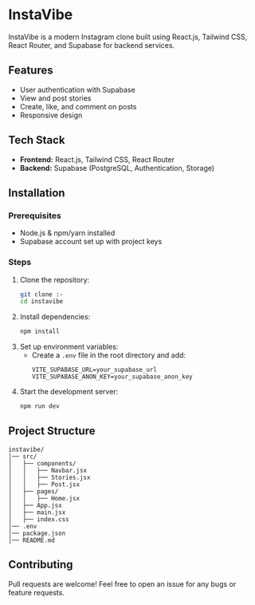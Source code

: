 # InstaVibe


InstaVibe is a modern Instagram clone built using React.js, Tailwind CSS, React Router, and Supabase for backend services.

## Features
- User authentication with Supabase
- View and post stories
- Create, like, and comment on posts
- Responsive design

## Tech Stack
- **Frontend:** React.js, Tailwind CSS, React Router
- **Backend:** Supabase (PostgreSQL, Authentication, Storage)

## Installation

### Prerequisites
- Node.js & npm/yarn installed
- Supabase account set up with project keys

### Steps
1. Clone the repository:
   ```sh
   git clone :- 
   cd instavibe
   ```
2. Install dependencies:
   ```sh
   npm install
   ```
3. Set up environment variables:
   - Create a `.env` file in the root directory and add:
     ```env
     VITE_SUPABASE_URL=your_supabase_url
     VITE_SUPABASE_ANON_KEY=your_supabase_anon_key
     ```
4. Start the development server:
   ```sh
   npm run dev
   ```

## Project Structure
```
instavibe/
│── src/
│   ├── components/
│   │   ├── Navbar.jsx
│   │   ├── Stories.jsx
│   │   ├── Post.jsx
│   ├── pages/
│   │   ├── Home.jsx
│   ├── App.jsx
│   ├── main.jsx
│   ├── index.css
│── .env
│── package.json
│── README.md
```

## Contributing
Pull requests are welcome! Feel free to open an issue for any bugs or feature requests.

